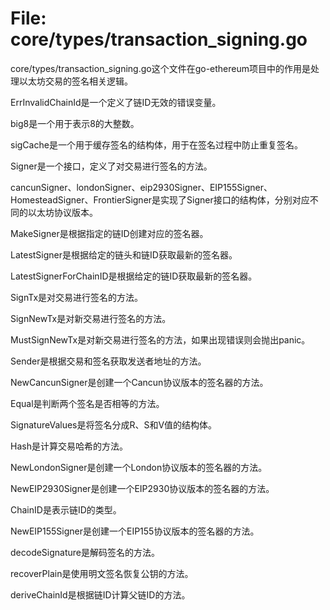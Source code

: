 # File: core/types/transaction_signing.go

core/types/transaction_signing.go这个文件在go-ethereum项目中的作用是处理以太坊交易的签名相关逻辑。

ErrInvalidChainId是一个定义了链ID无效的错误变量。

big8是一个用于表示8的大整数。

sigCache是一个用于缓存签名的结构体，用于在签名过程中防止重复签名。

Signer是一个接口，定义了对交易进行签名的方法。

cancunSigner、londonSigner、eip2930Signer、EIP155Signer、HomesteadSigner、FrontierSigner是实现了Signer接口的结构体，分别对应不同的以太坊协议版本。

MakeSigner是根据指定的链ID创建对应的签名器。

LatestSigner是根据给定的链头和链ID获取最新的签名器。

LatestSignerForChainID是根据给定的链ID获取最新的签名器。

SignTx是对交易进行签名的方法。

SignNewTx是对新交易进行签名的方法。

MustSignNewTx是对新交易进行签名的方法，如果出现错误则会抛出panic。

Sender是根据交易和签名获取发送者地址的方法。

NewCancunSigner是创建一个Cancun协议版本的签名器的方法。

Equal是判断两个签名是否相等的方法。

SignatureValues是将签名分成R、S和V值的结构体。

Hash是计算交易哈希的方法。

NewLondonSigner是创建一个London协议版本的签名器的方法。

NewEIP2930Signer是创建一个EIP2930协议版本的签名器的方法。

ChainID是表示链ID的类型。

NewEIP155Signer是创建一个EIP155协议版本的签名器的方法。

decodeSignature是解码签名的方法。

recoverPlain是使用明文签名恢复公钥的方法。

deriveChainId是根据链ID计算父链ID的方法。

